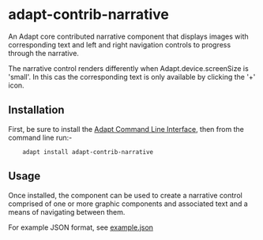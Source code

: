 adapt-contrib-narrative
===================

An Adapt core contributed narrative component that displays images with corresponding text and left and right navigation controls to progress through the narrative.

The narrative control renders differently when Adapt.device.screenSize is 'small'.  In this cas the corresponding text is only available by clicking the '+' icon.

Installation
------------

First, be sure to install the [Adapt Command Line Interface](https://github.com/cajones/adapt-cli), then from the command line run:-

		adapt install adapt-contrib-narrative

Usage
-----
Once installed, the component can be used to create a narrative control comprised of one or more graphic components and associated text and a means of navigating between them.

For example JSON format, see [example.json](https://github.com/adaptlearning/adapt-contrib-narrative/blob/master/example.json)